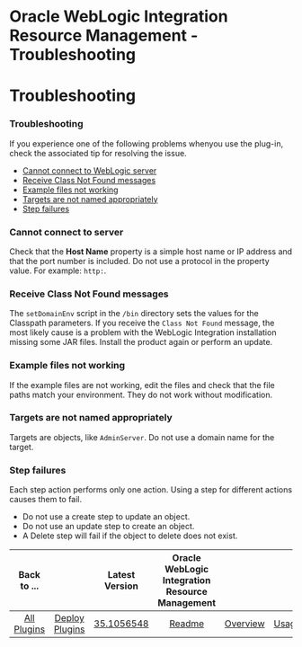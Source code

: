 
Oracle WebLogic Integration Resource Management - Troubleshooting
=================================================================

# Troubleshooting



### Troubleshooting




 


If you experience one of the following problems whenyou use the plug-in, check the associated tip for resolving the issue.


* [Cannot connect to WebLogic server](#ts1)
* [Receive Class Not Found messages](#ts2)
* [Example files not working](#ts3)
* [Targets are not named appropriately](#ts4)
* [Step failures](#ts5)



### Cannot connect to server


Check that the **Host Name** property is a simple host name or IP address and that the port number is included. Do not use a protocol in the property value. For example: `http:`.



### Receive Class Not Found messages


The `setDomainEnv` script in the `/bin` directory sets the values for the Classpath parameters. If you receive the `Class Not Found` message, the most likely cause is a problem with the WebLogic Integration installation missing some JAR files. Install the product again or perform an update.



### Example files not working


If the example files are not working, edit the files and check that the file paths match your environment. They do not work without modification.



### Targets are not named appropriately


Targets are objects, like `AdminServer`. Do not use a domain name for the target.



### Step failures


Each step action performs only one action. Using a step for different actions causes them to fail.


* Do not use a create step to update an object.
* Do not use an update step to create an object.
* A Delete step will fail if the object to delete does not exist.


|Back to ...||Latest Version|Oracle WebLogic Integration Resource Management |||||
| :---: | :---: | :---: | :---: | :---: | :---: | :---: | :---: |
|[All Plugins](../../index.md)|[Deploy Plugins](../README.md)|[35.1056548](https://raw.githubusercontent.com/UrbanCode/IBM-UCD-PLUGINS/main/files/plugin-air-WLI-Resource-Management/plugin-air-WLI-Resource-Management-35.1056548.zip)|[Readme](README.md)|[Overview](overview.md)|[Usage](usage.md)|[Steps](steps.md)|[Downloads](downloads.md)|
